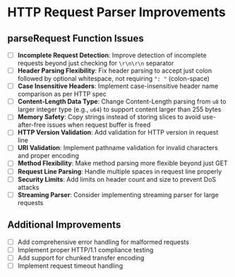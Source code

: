 # HTTP Request Parser Improvements

## parseRequest Function Issues

- [ ] **Incomplete Request Detection**: Improve detection of incomplete requests beyond just checking for `\r\n\r\n` separator
- [ ] **Header Parsing Flexibility**: Fix header parsing to accept just colon followed by optional whitespace, not requiring `": "` (colon-space)
- [ ] **Case Insensitive Headers**: Implement case-insensitive header name comparison as per HTTP spec
- [ ] **Content-Length Data Type**: Change Content-Length parsing from `u8` to larger integer type (e.g., `u64`) to support content larger than 255 bytes
- [ ] **Memory Safety**: Copy strings instead of storing slices to avoid use-after-free issues when request buffer is freed
- [ ] **HTTP Version Validation**: Add validation for HTTP version in request line
- [ ] **URI Validation**: Implement pathname validation for invalid characters and proper encoding
- [ ] **Method Flexibility**: Make method parsing more flexible beyond just GET
- [ ] **Request Line Parsing**: Handle multiple spaces in request line properly
- [ ] **Security Limits**: Add limits on header count and size to prevent DoS attacks
- [ ] **Streaming Parser**: Consider implementing streaming parser for large requests

## Additional Improvements

- [ ] Add comprehensive error handling for malformed requests
- [ ] Implement proper HTTP/1.1 compliance testing
- [ ] Add support for chunked transfer encoding
- [ ] Implement request timeout handling

